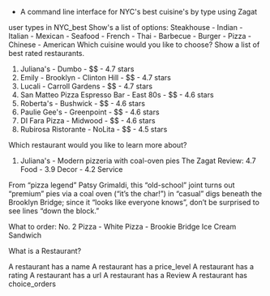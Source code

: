 - A command line interface for NYC's best cuisine's by type using Zagat

user types in NYC_best
Show's a list of options: Steakhouse - Indian - Italian - Mexican - Seafood -
French - Thai - Barbecue - Burger - Pizza - Chinese - American
Which cuisine would you like to choose?
Show a list of best rated restaurants.
1. Juliana's - Dumbo - $$ - 4.7 stars
2. Emily - Brooklyn - Clinton Hill - $$ - 4.7 stars
3. Lucali - Carroll Gardens - $$ - 4.7 stars
4. San Matteo Pizza Espresso Bar - East 80s - $$ - 4.6 stars
5. Roberta's - Bushwick - $$ - 4.6 stars
6. Paulie Gee's - Greenpoint - $$ - 4.6 stars
7. DI Fara Pizza - Midwood - $$ - 4.6 stars
8. Rubirosa Ristorante - NoLita - $$ - 4.5 stars

Which restaurant would you like to learn more about?

1. Juliana's - Modern pizzeria with coal-oven pies
  The Zagat Review: 4.7 Food - 3.9 Decor - 4.2 Service

  From “pizza legend” Patsy Grimaldi, this “old-school” joint turns out “premium” pies via a coal oven (“it’s the char!”) in “casual” digs beneath the Brooklyn Bridge; since it “looks like everyone knows”, don’t be surprised to see lines “down the block.”

  What to order:
  No. 2 Pizza - White Pizza - Brookie Bridge Ice Cream Sandwich

What is a Restaurant?

A restaurant has a name
A restaurant has a price_level
A restaurant has a rating
A restaurant has a url
A restaurant has a Review
A restaurant has choice_orders
